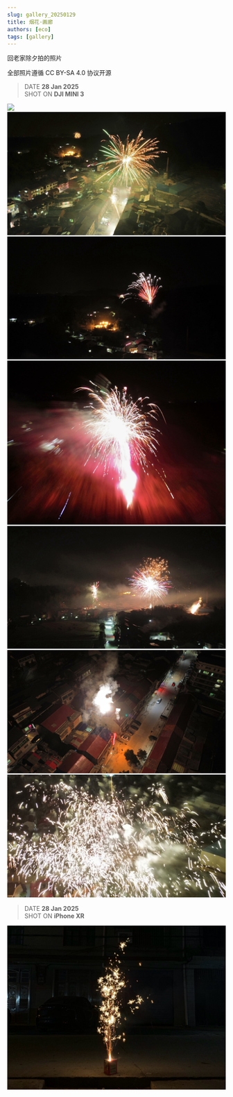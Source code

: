 ```yaml
---
slug: gallery_20250129
title: 烟花·画廊
authors: [eco]
tags: [gallery]
---
```

回老家除夕拍的照片

全部照片遵循 CC BY-SA 4.0 协议开源
<!--truncate-->
>DATE **28 Jan 2025**  
>SHOT ON **DJI MINI 3**  

![](dji_fly_20250128_192356_201_1738063835616_photo.jpeg)
![](dji_fly_20250128_192226_197_1738063387019_photo_optimized.jpeg)
![](dji_fly_20250128_192100_194_1738063274009_photo_optimized.jpeg)
![](dji_fly_20250128_193548_205_1738064156960_photo_optimized.jpeg)
![](dji_fly_20250128_192004_193_1738063211606_photo_optimized.jpeg)
![](dji_fly_20250128_191658_178_1738063031775_photo_optimized.jpeg)
![](dji_fly_20250128_190902_167_1738062555157_photo_optimized.jpeg)


>DATE **28 Jan 2025**  
>SHOT ON **iPhone XR** 

![](IMG_0250.jpeg)
